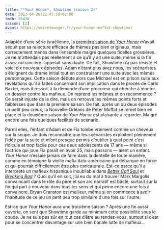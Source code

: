 ```yaml
---
title: "*Your Honor*, Showtime (saison 2)"
date: 2023-04-26T21:45:58+02:00
tmdb: 86430 
saison: [2]
avant: https://voiretmanger.fr/your-honor-moffat-showtime/
---
```


Adaptée d’une série israélienne, la [première saison de *Your Honor*](https://voiretmanger.fr/your-honor-moffat-showtime/) m’avait séduit par sa relecture efficace de thèmes pas bien originaux, mais correctement menés dans l’ensemble malgré quelques ficelles grossières. Je ne m’attendais pas réellement à ce qu’il y ait une suite, même si la fin assez outrancière l’appelait sans doute. De fait, Showtime n’a pas résisté et voici dix nouveaux épisodes. Adam n’étant plus avez nous, les scénaristes s’éloignent du drame initial tout en construisant une suite avec les mêmes personnages. Cette saison débute alors que Michael est en prison suite aux révélations qu’il a faites concernant son implication dans le procès de Carlo Baxter, mais il ressort à la demande d’une procureur qui cherche à monter un dossier contre les mafieux. On reprend les mêmes et on recommence ? Ce serait injuste de le dire, mais on retrouve les mêmes points forts et faiblesses que dans la première saison. De fait, après un ou deux épisodes un petit peu creux, la Nouvelle-Orléans de Peter Moffat se remet bien en place et la deuxième saison de *Your Honor* est plaisante à regarder. Malgré encore une fois quelques facilités de scénario.

Parmi elles, l’enfant d’Adam et de Fia tombe vraiment comme un cheveux sur la soupe. Je dois reconnaître que les scénaristes exploitent pleinement l’idée par la suite et m’ont presque permis d’oublier à quel point c’est ridicule et trop facile pour ces deux adolescents de 17 ans — même si l’actrice qui joue Fia paraît en avoir 25, mais passons — aient un enfant. *Your Honor* n’essaie jamais de faire dans la dentelle de toute manière, comme en témoigne la vieille mafia italo-américaine qui débarque en force et qui pourrait difficilement être plus caricaturale. Est-ce parce qu’il a interprété un mafieux hispanique inoubliable dans [*Better Call Saul*](https://voiretmanger.fr/better-call-saul-gilligan-gould-amc/) et [*Breaking Bad*](https://voiretmanger.fr/breaking-bad-gilligan/) ? Quoi qu’il en soit, j’ai eu du mal à trouver Mark Margolis convaincant dans le rôle du père et son arc narratif est bâclé, surtout sur la fin qui part à nouveau dans tous les sens et qui peine encore une fois à convaincre. Bryan Cranston est meilleur, même si on commence à avoir l’habitude de ce jeu un petit peu trop similaire d’une fois sur l’autre. 

Est-ce que *Your Honor* aura une troisième saison ? Après une fin aussi ouverte, on sent que Showtime garde au minimum cette possibilité sous le coude. Je ne suis pas sûr en tout cas d’être au rendez-vous, surtout si c’est pour se concentrer davantage sur une bien banale lutte de mafieux…
